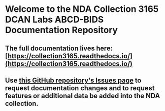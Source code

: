 # Welcome to the NDA Collection 3165 DCAN Labs ABCD-BIDS Documentation Repository

## The full documentation lives here: [https://collection3165.readthedocs.io/](https://collection3165.readthedocs.io/)

## Use [this GitHub repository's Issues page](https://github.com/DCAN-Labs/nda-abcd-collection-3165/issues) to request documentation changes and to request features or additional data be added into the NDA collection.
